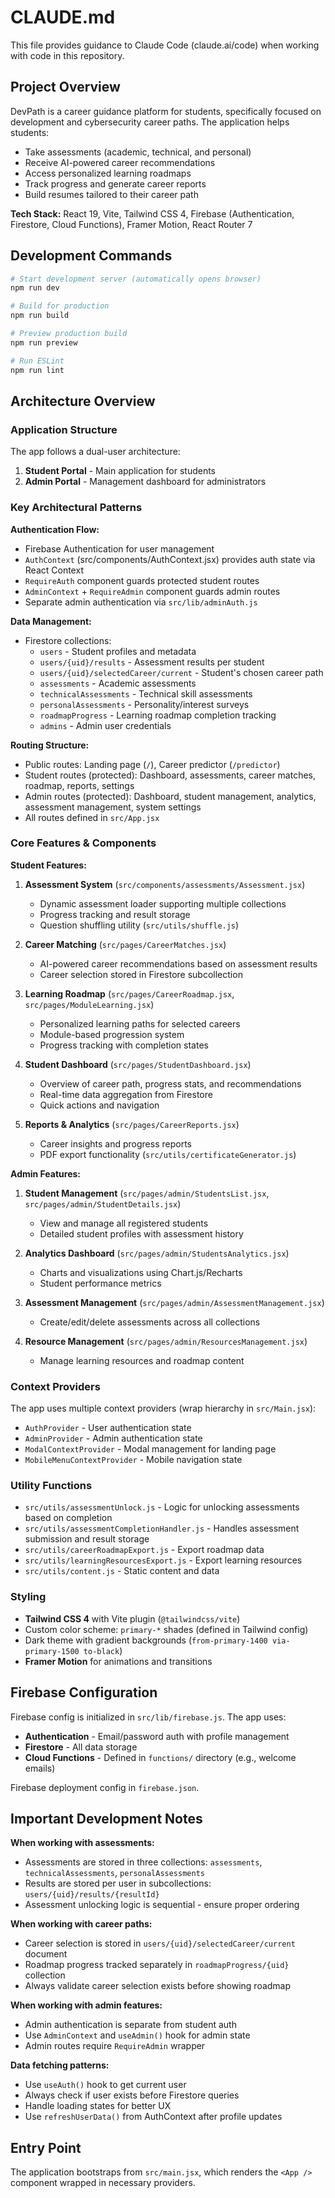 # CLAUDE.md

This file provides guidance to Claude Code (claude.ai/code) when working with code in this repository.

## Project Overview

DevPath is a career guidance platform for students, specifically focused on development and cybersecurity career paths. The application helps students:
- Take assessments (academic, technical, and personal)
- Receive AI-powered career recommendations
- Access personalized learning roadmaps
- Track progress and generate career reports
- Build resumes tailored to their career path

**Tech Stack:** React 19, Vite, Tailwind CSS 4, Firebase (Authentication, Firestore, Cloud Functions), Framer Motion, React Router 7

## Development Commands

```bash
# Start development server (automatically opens browser)
npm run dev

# Build for production
npm run build

# Preview production build
npm run preview

# Run ESLint
npm run lint
```

## Architecture Overview

### Application Structure

The app follows a dual-user architecture:
1. **Student Portal** - Main application for students
2. **Admin Portal** - Management dashboard for administrators

### Key Architectural Patterns

**Authentication Flow:**
- Firebase Authentication for user management
- `AuthContext` (src/components/AuthContext.jsx) provides auth state via React Context
- `RequireAuth` component guards protected student routes
- `AdminContext` + `RequireAdmin` component guards admin routes
- Separate admin authentication via `src/lib/adminAuth.js`

**Data Management:**
- Firestore collections:
  - `users` - Student profiles and metadata
  - `users/{uid}/results` - Assessment results per student
  - `users/{uid}/selectedCareer/current` - Student's chosen career path
  - `assessments` - Academic assessments
  - `technicalAssessments` - Technical skill assessments
  - `personalAssessments` - Personality/interest surveys
  - `roadmapProgress` - Learning roadmap completion tracking
  - `admins` - Admin user credentials

**Routing Structure:**
- Public routes: Landing page (`/`), Career predictor (`/predictor`)
- Student routes (protected): Dashboard, assessments, career matches, roadmap, reports, settings
- Admin routes (protected): Dashboard, student management, analytics, assessment management, system settings
- All routes defined in `src/App.jsx`

### Core Features & Components

**Student Features:**
1. **Assessment System** (`src/components/assessments/Assessment.jsx`)
   - Dynamic assessment loader supporting multiple collections
   - Progress tracking and result storage
   - Question shuffling utility (`src/utils/shuffle.js`)

2. **Career Matching** (`src/pages/CareerMatches.jsx`)
   - AI-powered career recommendations based on assessment results
   - Career selection stored in Firestore subcollection

3. **Learning Roadmap** (`src/pages/CareerRoadmap.jsx`, `src/pages/ModuleLearning.jsx`)
   - Personalized learning paths for selected careers
   - Module-based progression system
   - Progress tracking with completion states

4. **Student Dashboard** (`src/pages/StudentDashboard.jsx`)
   - Overview of career path, progress stats, and recommendations
   - Real-time data aggregation from Firestore
   - Quick actions and navigation

5. **Reports & Analytics** (`src/pages/CareerReports.jsx`)
   - Career insights and progress reports
   - PDF export functionality (`src/utils/certificateGenerator.js`)

**Admin Features:**
1. **Student Management** (`src/pages/admin/StudentsList.jsx`, `src/pages/admin/StudentDetails.jsx`)
   - View and manage all registered students
   - Detailed student profiles with assessment history

2. **Analytics Dashboard** (`src/pages/admin/StudentsAnalytics.jsx`)
   - Charts and visualizations using Chart.js/Recharts
   - Student performance metrics

3. **Assessment Management** (`src/pages/admin/AssessmentManagement.jsx`)
   - Create/edit/delete assessments across all collections

4. **Resource Management** (`src/pages/admin/ResourcesManagement.jsx`)
   - Manage learning resources and roadmap content

### Context Providers

The app uses multiple context providers (wrap hierarchy in `src/Main.jsx`):
- `AuthProvider` - User authentication state
- `AdminProvider` - Admin authentication state
- `ModalContextProvider` - Modal management for landing page
- `MobileMenuContextProvider` - Mobile navigation state

### Utility Functions

- `src/utils/assessmentUnlock.js` - Logic for unlocking assessments based on completion
- `src/utils/assessmentCompletionHandler.js` - Handles assessment submission and result storage
- `src/utils/careerRoadmapExport.js` - Export roadmap data
- `src/utils/learningResourcesExport.js` - Export learning resources
- `src/utils/content.js` - Static content and data

### Styling

- **Tailwind CSS 4** with Vite plugin (`@tailwindcss/vite`)
- Custom color scheme: `primary-*` shades (defined in Tailwind config)
- Dark theme with gradient backgrounds (`from-primary-1400 via-primary-1500 to-black`)
- **Framer Motion** for animations and transitions

## Firebase Configuration

Firebase config is initialized in `src/lib/firebase.js`. The app uses:
- **Authentication** - Email/password auth with profile management
- **Firestore** - All data storage
- **Cloud Functions** - Defined in `functions/` directory (e.g., welcome emails)

Firebase deployment config in `firebase.json`.

## Important Development Notes

**When working with assessments:**
- Assessments are stored in three collections: `assessments`, `technicalAssessments`, `personalAssessments`
- Results are stored per user in subcollections: `users/{uid}/results/{resultId}`
- Assessment unlocking logic is sequential - ensure proper ordering

**When working with career paths:**
- Career selection is stored in `users/{uid}/selectedCareer/current` document
- Roadmap progress tracked separately in `roadmapProgress/{uid}` collection
- Always validate career selection exists before showing roadmap

**When working with admin features:**
- Admin authentication is separate from student auth
- Use `AdminContext` and `useAdmin()` hook for admin state
- Admin routes require `RequireAdmin` wrapper

**Data fetching patterns:**
- Use `useAuth()` hook to get current user
- Always check if user exists before Firestore queries
- Handle loading states for better UX
- Use `refreshUserData()` from AuthContext after profile updates

## Entry Point

The application bootstraps from `src/main.jsx`, which renders the `<App />` component wrapped in necessary providers.
